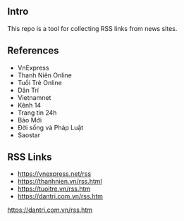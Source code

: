 
## Intro

This repo is a tool for collecting RSS links from news sites.

## References

- VnExpress
- Thanh Niên Online
- Tuổi Trẻ Online
- Dân Trí
- Vietnamnet
- Kênh 14
- Trang tin 24h
- Báo Mới
- Đời sống và Pháp Luật
- Saostar

## RSS Links

- https://vnexpress.net/rss
- https://thanhnien.vn/rss.html
- https://tuoitre.vn/rss.htm
- https://dantri.com.vn/rss.htm

https://dantri.com.vn/rss.htm

